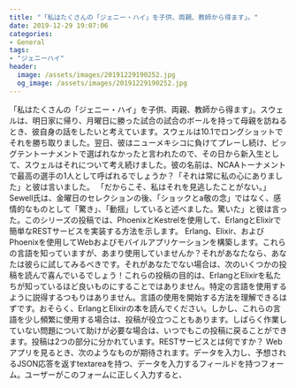 ```yaml
---
title: "「私はたくさんの「ジェニー・ハイ」を子供、両親、教師から得ます」。"
date: 2019-12-29 19:07:06
categories:
- General
tags:
- "ジェニーハイ"
header:
  image: /assets/images/20191229190252.jpg
  og_image: /assets/images/20191229190252.jpg
---
```


「私はたくさんの「ジェニー・ハイ」を子供、両親、教師から得ます」。スウェルは、明日家に帰り、月曜日に勝った試合の試合のボールを持って母親を訪ねるとき、彼自身の話をしたいと考えています。スウェルは10.1でロングショットでそれを勝ち取りました。翌日、彼はニューメキシコに負けてプレーし続け、ビッグテントーナメントで選ばれなかったと言われたので、その日から新入生として、スウェルはそれについて考え続けました。彼の名前は、NCAAトーナメントで最高の選手の1人として呼ばれるでしょうか？「それは常に私の心にありました」と彼は言いました。 「だからこそ、私はそれを見逃したことがない。」 Sewell氏は、金曜日のセレクションの後、「ショックとa敬の念」ではなく、感情的なものとして「驚き」、「動揺」していると述べました。驚いた」と彼は言った。このシリーズの投稿では、PhoenixとKestrelを使用して、ErlangとElixirで簡単なRESTサービスを実装する方法を示します。 Erlang、Elixir、およびPhoenixを使用してWebおよびモバイルアプリケーションを構築します。これらの言語を知っていますが、あまり使用していませんか？それがあなたなら、あなたは彼らに試してみるべきです。それがあなたでない場合は、次のいくつかの投稿を読んで喜んでいるでしょう！これらの投稿の目的は、ErlangとElixirを私たちが知っているほど良いものにすることではありません。特定の言語を使用するように説得するつもりはありません。言語の使用を開始する方法を理解できるはずです。おそらく、ErlangとElixirの本を読んでください。しかし、これらの言語を少し頻繁に使用する場合は、投稿が役立つこともあります。しばらく作業していない問題について助けが必要な場合は、いつでもこの投稿に戻ることができます。投稿は2つの部分に分かれています。RESTサービスとは何ですか？ Webアプリを見るとき、次のようなものが期待されます。データを入力し、予想されるJSON応答を返すtextareaを持つ、データを入力するフィールドを持つフォーム。ユーザーがこのフォームに正しく入力すると、
